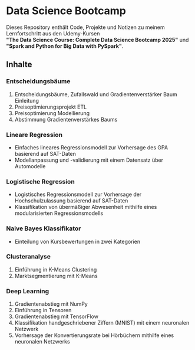 # Data Science Bootcamp

Dieses Repository enthält Code, Projekte und Notizen zu meinem Lernfortschritt aus den Udemy-Kursen  
**"The Data Science Course: Complete Data Science Bootcamp 2025"** und **"Spark and Python for Big Data with PySpark"**.

## Inhalte

### Entscheidungsbäume 
1. Entscheidungsbäume, Zufallswald und Gradientenverstärker Baum Einleitung
2. Preisoptimierungsprojekt ETL
3. Preisoptimierung Modellierung
4. Abstimmung Gradientenverstärkes Baums

### Lineare Regression
- Einfaches lineares Regressionsmodell zur Vorhersage des GPA basierend auf SAT-Daten  
- Modellanpassung und -validierung mit einem Datensatz über Automodelle

### Logistische Regression
- Logistisches Regressionsmodell zur Vorhersage der Hochschulzulassung basierend auf SAT-Daten  
- Klassifikation von übermäßiger Abwesenheit mithilfe eines modularisierten Regressionsmodells

### Naive Bayes Klassifikator
- Einteilung von Kursbewertungen in zwei Kategorien

### Clusteranalyse
1. Einführung in K-Means Clustering  
2. Marktsegmentierung mit K-Means

### Deep Learning
1. Gradientenabstieg mit NumPy  
2. Einführung in Tensoren  
3. Gradientenabstieg mit TensorFlow  
4. Klassifikation handgeschriebener Ziffern (MNIST) mit einem neuronalen Netzwerk  
5. Vorhersage der Konvertierungsrate bei Hörbüchern mithilfe eines neuronalen Netzwerks


